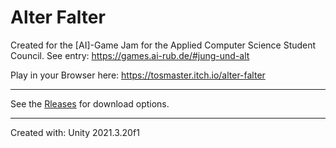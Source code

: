# Alter Falter

Created for the [AI]-Game Jam for the Applied Computer Science Student Council.
See entry: https://games.ai-rub.de/#jung-und-alt

Play in your Browser here: https://tosmaster.itch.io/alter-falter

***

See the [Rleases](https://github.com/NilsFo/AlterFalter/releases) for download options.

***

Created with: Unity 2021.3.20f1